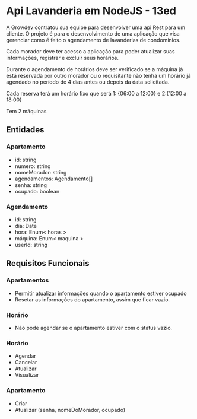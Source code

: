 # Api Lavanderia em NodeJS - 13ed

A Growdev contratou sua equipe para desenvolver uma api Rest para um cliente. O projeto é para o desenvolvimento de uma aplicação que visa gerenciar como é feito o agendamento de lavanderias de
condomínios.

Cada morador deve ter acesso a aplicação para poder atualizar suas informações, registrar e excluir seus horários.

Durante o agendamento de horários deve ser verificado se a máquina já está reservada por outro morador ou o requisitante não tenha um horário já agendado no período de 4 dias antes ou depois da data solicitada.

Cada reserva terá um horário fixo que será 1: {06:00 a 12:00} e 2:{12:00 a 18:00}

Tem 2 máquinas

## Entidades

### Apartamento

- id: string
- numero: string
- nomeMorador: string
- agendamentos: Agendamento[]
- senha: string
- ocupado: boolean

### Agendamento

- id: string
- dia: Date
- hora: Enum< horas >
- máquina: Enum< maquina >
- userId: string

## Requisitos Funcionais

### Apartamentos
- Permitir atualizar informações quando o apartamento estiver ocupado
- Resetar as informações do apartamento, assim que ficar vazio.

### Horário
- Não pode agendar se o apartamento estiver com o status vazio.


### Horário

- Agendar
- Cancelar
- Atualizar
- Visualizar

### Apartamento

- Criar
- Atualizar (senha, nomeDoMorador, ocupado)
